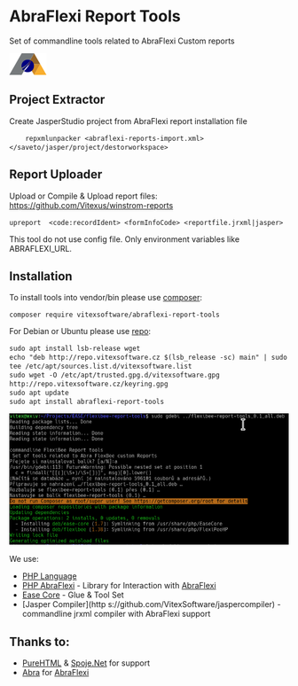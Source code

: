 # AbraFlexi Report Tools

Set of commandline tools related to AbraFlexi Custom reports

![Project Logo](project-logo.png?raw=true)


Project Extractor
-----------------


Create JasperStudio project from AbraFlexi report installation file

```shell
    repxmlunpacker <abraflexi-reports-import.xml> </saveto/jasper/project/destorworkspace>
```

Report Uploader
---------------

Upload or Compile & Upload report files: https://github.com/Vitexus/winstrom-reports

```shell
upreport  <code:recordIdent> <formInfoCode> <reportfile.jrxml|jasper>
```

This tool do not use config file. Only environment variables like ABRAFLEXI_URL.


Installation
------------

To install tools into vendor/bin please use [composer](https://getcomposer.org/):

    composer require vitexsoftware/abraflexi-report-tools

For Debian or Ubuntu please use [repo](http://vitexsoftware.cz/repos.php):

```sheel
sudo apt install lsb-release wget
echo "deb http://repo.vitexsoftware.cz $(lsb_release -sc) main" | sudo tee /etc/apt/sources.list.d/vitexsoftware.list
sudo wget -O /etc/apt/trusted.gpg.d/vitexsoftware.gpg http://repo.vitexsoftware.cz/keyring.gpg
sudo apt update
sudo apt install abraflexi-report-tools
```


![Debian Installation](debian-screenshot.png?raw=true "Debian example")

We use:

  * [PHP Language](https://secure.php.net/)
  * [PHP AbraFlexi](https://github.com/Spoje-NET/php-abraflexi) - Library for Interaction with [AbraFlexi](https://abraflexi.eu/)
  * [Ease Core](https://github.com/VitexSoftware/php-ease-core) - Glue & Tool Set 
  * [Jasper Compiler](http s://github.com/VitexSoftware/jaspercompiler) - commandline jrxml compiler with AbraFlexi support

Thanks to:
----------

 * [PureHTML](https://purehtml.cz/) & [Spoje.Net]( https://spoje.net/ )  for support
 * [Abra](https://abra.eu) for [AbraFlexi](https://abraflexi.eu/)
